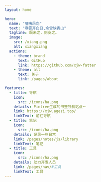 ```yaml
---
layout: home

hero:
  name: "嘻咦昂向"
  text: "寒雾开白日,余雪映青山"
  tagline: 既来之，则安之。
  image:
    src: /xiang.png
    alt: xiangxiang
  actions:
    - theme: brand
      text: GitHub
      link: https://github.com/xjw-fatter
    - theme: alt
      text: 关于
      link: /pages/about

features:
  - title: 导航
    icon:
      src: /icons/ha.png
    details: Pintree生成的书签导航站点～
    link: https://xjw.agezi.top/
    linkText: 前往导航
  - title: 笔记
    icon:
      src: /icons/ha.png
    details: 记录一些日常
    link: /pages/notes/js/library
    linkText: 笔记
  - title: 工具
    icon:
      src: /icons/ha.png
    details: 助力开发人员
    link: /pages/nav/#工具
    linkText: 工具
---
```


<confetti />

<VisitorPanel />
